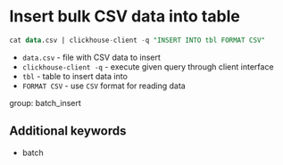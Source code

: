 # Insert bulk CSV data into table

```sql
cat data.csv | clickhouse-client -q "INSERT INTO tbl FORMAT CSV"
```

- `data.csv` - file with CSV data to insert
- `clickhouse-client -q` - execute given query through client interface
- `tbl` - table to insert data into
- `FORMAT CSV` - use `CSV` format for reading data

group: batch_insert


## Additional keywords
- batch

